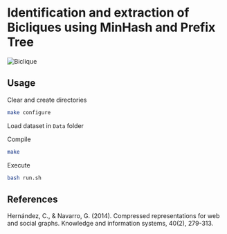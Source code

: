 
# Identification and extraction of Bicliques using MinHash and Prefix Tree

  
  
![Biclique](https://upload.wikimedia.org/wikipedia/commons/thumb/f/f3/Biclique_K_3_3.svg/2381px-Biclique_K_3_3.svg.png)


## Usage

  

 Clear and create directories

```bash
make configure
```

Load dataset in ```Data``` folder


Compile
```bash
make
```

Execute
```bash
bash run.sh
```

## References

  

Hernández, C., & Navarro, G. (2014). Compressed representations for web and social graphs. Knowledge and information systems, 40(2), 279-313.